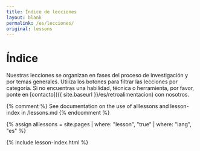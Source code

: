 ```yaml
---
title: Índice de lecciones
layout: blank
permalink: /es/lecciones/
original: lessons
---
```



# Índice

Nuestras lecciones se organizan en fases del proceso de investigación y por temas generales. Utiliza los botones para filtrar las lecciones por categoría. Si no encuentras una habilidad, técnica o herramienta, por favor, ponte en [contacto]({{ site.baseurl }}/es/retroalimentacion) con nosotros.


{% comment %}
See documentation on the use of alllessons and lesson-index in /lessons.md
{% endcomment %}

{% assign alllessons = site.pages | where: "lesson", "true" | where: "lang", "es" %}

{% include lesson-index.html %}
